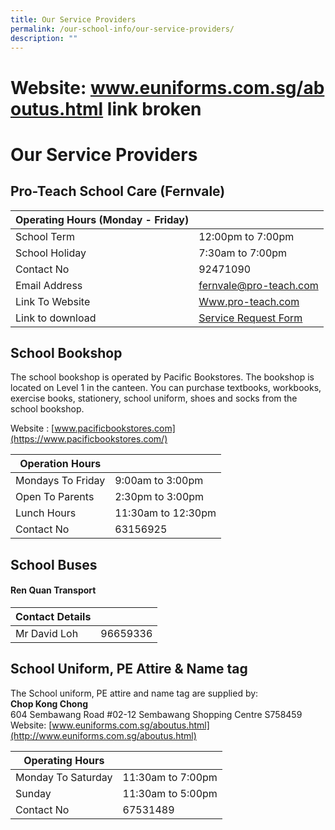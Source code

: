 ```yaml
---
title: Our Service Providers
permalink: /our-school-info/our-service-providers/
description: ""
---
```


# Website: www.euniforms.com.sg/aboutus.html link broken
# Our Service Providers
## Pro-Teach School Care (Fernvale)

| Operating Hours (Monday -  Friday) |                        |
|------------------------------------|------------------------|
| School Term                        | 12:00pm to 7:00pm      |
| School Holiday                     | 7:30am to 7:00pm       |
| Contact No                         |  92471090              |
| Email Address                      | [fernvale@pro-teach.com](mailto:fernvale@pro-teach.com) |
| Link To Website                    |  <a href="http://www.pro-teach.com/" target="_blank">Www.pro-teach.com </a>    |
| Link to download                   |  <a href="/files/Our%20school%20info/REQUEST%20FORM%20FNV_Yr%202022.pdf" target="_blank">Service Request Form </a>  |

## School Bookshop

The school bookshop is operated by Pacific Bookstores. The bookshop is located on Level 1 in the canteen. You can purchase textbooks, workbooks, exercise books, stationery, school uniform, shoes and socks from the school bookshop.

Website : [www.pacificbookstores.com](https://www.pacificbookstores.com/)

| Operation Hours   |                    |
|-------------------|--------------------|
| Mondays To Friday | 9:00am to 3:00pm   |
| Open To Parents   | 2:30pm to 3:00pm   |
| Lunch Hours       | 11:30am to 12:30pm |
| Contact No        |  63156925          |

## School Buses

#### Ren Quan Transport

| Contact Details |          |
|-----------------|----------|
| Mr David Loh    | 96659336 |

## School Uniform, PE Attire & Name tag

The School uniform, PE attire and name tag are supplied by:  
**Chop Kong Chong**  
604 Sembawang Road #02-12 Sembawang Shopping Centre S758459  
Website: [www.euniforms.com.sg/aboutus.html](http://www.euniforms.com.sg/aboutus.html)

| Operating Hours    |                   |
|--------------------|-------------------|
| Monday To Saturday | 11:30am to 7:00pm |
| Sunday             | 11:30am to 5:00pm |
| Contact No         |  67531489         |